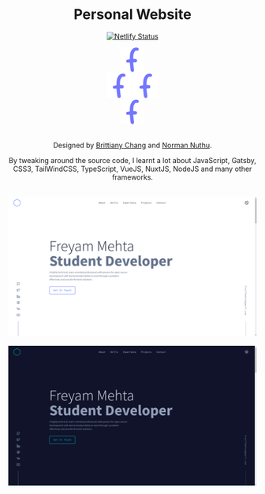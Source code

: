 <h1 align="center"> Personal Website </h1>
<div align="center">

[![Netlify Status](https://api.netlify.com/api/v1/badges/5ed130dd-81aa-4139-9892-0467d40d82c1/deploy-status)](https://app.netlify.com/sites/freyam/deploys)

<img src="https://github.com/freyam/website/blob/main/static/images/banner/f-logo.png?raw=true" width="50" height="50">
<br>
<img src="https://github.com/freyam/website/blob/main/static/images/banner/f-logo.png?raw=true" width="50" height="50">
<img src="https://github.com/freyam/website/blob/main/static/images/banner/f-logo.png?raw=true" width="50" height="50">
<br>
<img src="https://github.com/freyam/website/blob/main/static/images/banner/f-logo.png?raw=true" width="50" height="50">

<br>
<br>

Designed by [Brittiany Chang](https://brittanychiang.com/) and [Norman Nuthu](https://normann.netlify.app/).

By tweaking around the source code, I learnt a lot about JavaScript, Gatsby, CSS3, TailWindCSS, TypeScript, VueJS, NuxtJS, NodeJS and many other frameworks.

<br>

<img src="https://github.com/freyam/website/blob/main/static/images/banner/banner-light.png?raw=true">

<br>
<br>

<img src="https://github.com/freyam/website/blob/main/static/images/banner/banner-dark.png?raw=true">

</div>

<br>
<br>
